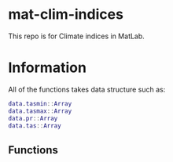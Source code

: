 # mat-clim-indices
This repo is for Climate indices in MatLab.

# Information
All of the functions takes data structure such as:

```MATLAB
data.tasmin::Array
data.tasmax::Array
data.pr::Array
data.tas::Array
```

## Functions
